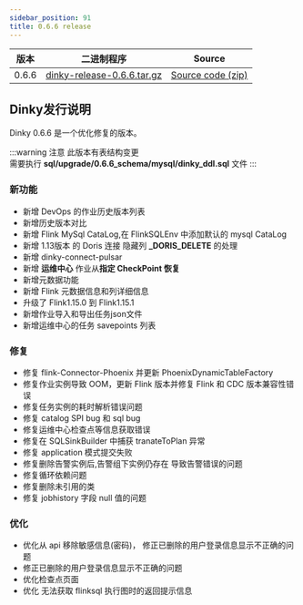 ```yaml
---
sidebar_position: 91
title: 0.6.6 release
---
```


| 版本    | 二进制程序                                                                                                                 | Source                                                                                |
|-------|-----------------------------------------------------------------------------------------------------------------------|---------------------------------------------------------------------------------------|
| 0.6.6 | [dinky-release-0.6.6.tar.gz](https://github.com/DataLinkDC/dinky/releases/download/v0.6.6/dinky-release-0.6.6.tar.gz) | [Source code (zip)](https://github.com/DataLinkDC/dinky/archive/refs/tags/v0.6.6.zip) |

## Dinky发行说明

Dinky 0.6.6 是一个优化修复的版本。

:::warning 注意
此版本有表结构变更 <br/>
需要执行 **sql/upgrade/0.6.6_schema/mysql/dinky_ddl.sql** 文件
:::

### 新功能

- 新增 DevOps 的作业历史版本列表
- 新增历史版本对比
- 新增 Flink MySql CataLog,在 FlinkSQLEnv 中添加默认的 mysql CataLog
- 新增 1.13版本 的 Doris 连接 隐藏列 **_DORIS_DELETE** 的处理
- 新增 dinky-connect-pulsar
- 新增 **运维中心** 作业从**指定 CheckPoint 恢复**
- 新增元数据功能
- 新增 Flink 元数据信息和列详细信息
- 升级了 Flink1.15.0 到 Flink1.15.1
- 新增作业导入和导出任务json文件
- 新增运维中心的任务 savepoints 列表

### 修复

- 修复 flink-Connector-Phoenix 并更新 PhoenixDynamicTableFactory
- 修复作业实例导致 OOM，更新 Flink 版本并修复 Flink 和 CDC 版本兼容性错误
- 修复任务实例的耗时解析错误问题
- 修复 catalog SPI bug 和 sql bug
- 修复运维中心检查点等信息获取错误
- 修复在 SQLSinkBuilder 中捕获 tranateToPlan 异常
- 修复 application 模式提交失败
- 修复删除告警实例后,告警组下实例仍存在 导致告警错误的问题
- 修复循环依赖问题
- 修复删除未引用的类
- 修复 jobhistory 字段 null 值的问题

### 优化

- 优化从 api 移除敏感信息(密码)， 修正已删除的用户登录信息显示不正确的问题
- 修正已删除的用户登录信息显示不正确的问题
- 优化检查点页面
- 优化 无法获取 flinksql 执行图时的返回提示信息
